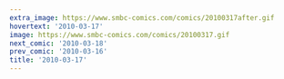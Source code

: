 ```yaml
---
extra_image: https://www.smbc-comics.com/comics/20100317after.gif
hovertext: '2010-03-17'
image: https://www.smbc-comics.com/comics/20100317.gif
next_comic: '2010-03-18'
prev_comic: '2010-03-16'
title: '2010-03-17'
---
```



